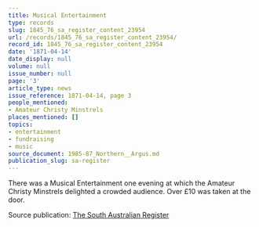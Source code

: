 ```yaml
---
title: Musical Entertainment
type: records
slug: 1845_76_sa_register_content_23954
url: /records/1845_76_sa_register_content_23954/
record_id: 1845_76_sa_register_content_23954
date: '1871-04-14'
date_display: null
volume: null
issue_number: null
page: '3'
article_type: news
issue_reference: 1871-04-14, page 3
people_mentioned:
- Amateur Christy Minstrels
places_mentioned: []
topics:
- entertainment
- fundraising
- music
source_document: 1985-87_Northern__Argus.md
publication_slug: sa-register
---
```


There was a Musical Entertainment one evening at which the Amateur Christy Minstrels delighted a crowded audience.  Over £10 was taken at the door.

Source publication: [The South Australian Register](/publications/sa-register/)
